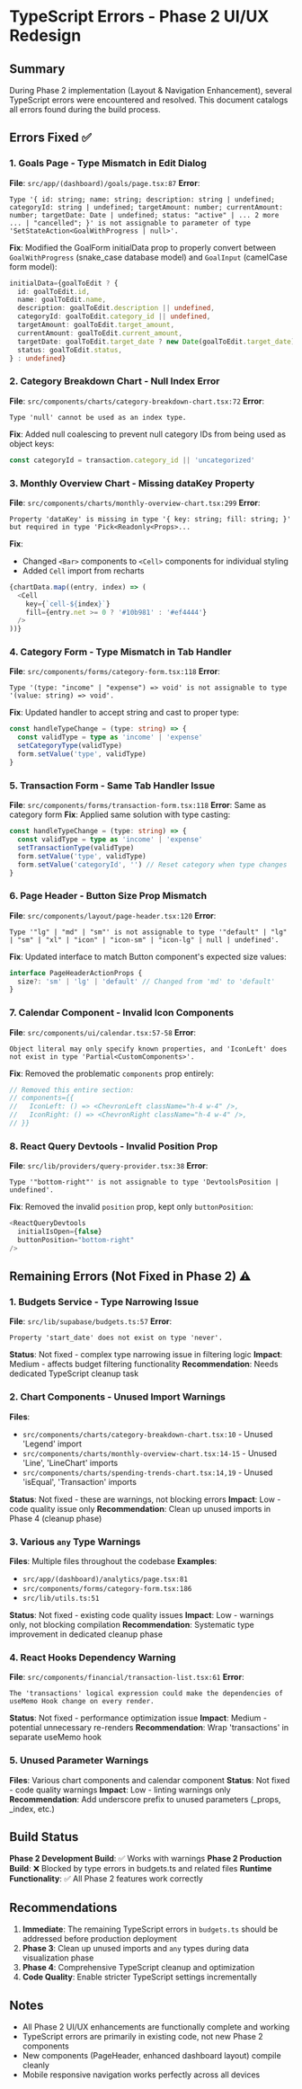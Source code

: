 # TypeScript Errors - Phase 2 UI/UX Redesign

## Summary

During Phase 2 implementation (Layout & Navigation Enhancement), several TypeScript errors were encountered and resolved. This document catalogs all errors found during the build process.

## Errors Fixed ✅

### 1. Goals Page - Type Mismatch in Edit Dialog

**File**: `src/app/(dashboard)/goals/page.tsx:87`
**Error**:

```
Type '{ id: string; name: string; description: string | undefined; categoryId: string | undefined; targetAmount: number; currentAmount: number; targetDate: Date | undefined; status: "active" | ... 2 more ... | "cancelled"; }' is not assignable to parameter of type 'SetStateAction<GoalWithProgress | null>'.
```

**Fix**: Modified the GoalForm initialData prop to properly convert between `GoalWithProgress` (snake_case database model) and `GoalInput` (camelCase form model):

```typescript
initialData={goalToEdit ? {
  id: goalToEdit.id,
  name: goalToEdit.name,
  description: goalToEdit.description || undefined,
  categoryId: goalToEdit.category_id || undefined,
  targetAmount: goalToEdit.target_amount,
  currentAmount: goalToEdit.current_amount,
  targetDate: goalToEdit.target_date ? new Date(goalToEdit.target_date) : undefined,
  status: goalToEdit.status,
} : undefined}
```

### 2. Category Breakdown Chart - Null Index Error

**File**: `src/components/charts/category-breakdown-chart.tsx:72`
**Error**:

```
Type 'null' cannot be used as an index type.
```

**Fix**: Added null coalescing to prevent null category IDs from being used as object keys:

```typescript
const categoryId = transaction.category_id || 'uncategorized'
```

### 3. Monthly Overview Chart - Missing dataKey Property

**File**: `src/components/charts/monthly-overview-chart.tsx:299`
**Error**:

```
Property 'dataKey' is missing in type '{ key: string; fill: string; }' but required in type 'Pick<Readonly<Props>...
```

**Fix**:

- Changed `<Bar>` components to `<Cell>` components for individual styling
- Added `Cell` import from recharts

```typescript
{chartData.map((entry, index) => (
  <Cell
    key={`cell-${index}`}
    fill={entry.net >= 0 ? '#10b981' : '#ef4444'}
  />
))}
```

### 4. Category Form - Type Mismatch in Tab Handler

**File**: `src/components/forms/category-form.tsx:118`
**Error**:

```
Type '(type: "income" | "expense") => void' is not assignable to type '(value: string) => void'.
```

**Fix**: Updated handler to accept string and cast to proper type:

```typescript
const handleTypeChange = (type: string) => {
  const validType = type as 'income' | 'expense'
  setCategoryType(validType)
  form.setValue('type', validType)
}
```

### 5. Transaction Form - Same Tab Handler Issue

**File**: `src/components/forms/transaction-form.tsx:118`
**Error**: Same as category form
**Fix**: Applied same solution with type casting:

```typescript
const handleTypeChange = (type: string) => {
  const validType = type as 'income' | 'expense'
  setTransactionType(validType)
  form.setValue('type', validType)
  form.setValue('categoryId', '') // Reset category when type changes
}
```

### 6. Page Header - Button Size Prop Mismatch

**File**: `src/components/layout/page-header.tsx:120`
**Error**:

```
Type '"lg" | "md" | "sm"' is not assignable to type '"default" | "lg" | "sm" | "xl" | "icon" | "icon-sm" | "icon-lg" | null | undefined'.
```

**Fix**: Updated interface to match Button component's expected size values:

```typescript
interface PageHeaderActionProps {
  size?: 'sm' | 'lg' | 'default' // Changed from 'md' to 'default'
}
```

### 7. Calendar Component - Invalid Icon Components

**File**: `src/components/ui/calendar.tsx:57-58`
**Error**:

```
Object literal may only specify known properties, and 'IconLeft' does not exist in type 'Partial<CustomComponents>'.
```

**Fix**: Removed the problematic `components` prop entirely:

```typescript
// Removed this entire section:
// components={{
//   IconLeft: () => <ChevronLeft className="h-4 w-4" />,
//   IconRight: () => <ChevronRight className="h-4 w-4" />,
// }}
```

### 8. React Query Devtools - Invalid Position Prop

**File**: `src/lib/providers/query-provider.tsx:38`
**Error**:

```
Type '"bottom-right"' is not assignable to type 'DevtoolsPosition | undefined'.
```

**Fix**: Removed the invalid `position` prop, kept only `buttonPosition`:

```typescript
<ReactQueryDevtools
  initialIsOpen={false}
  buttonPosition="bottom-right"
/>
```

## Remaining Errors (Not Fixed in Phase 2) ⚠️

### 1. Budgets Service - Type Narrowing Issue

**File**: `src/lib/supabase/budgets.ts:57`
**Error**:

```
Property 'start_date' does not exist on type 'never'.
```

**Status**: Not fixed - complex type narrowing issue in filtering logic
**Impact**: Medium - affects budget filtering functionality
**Recommendation**: Needs dedicated TypeScript cleanup task

### 2. Chart Components - Unused Import Warnings

**Files**:

- `src/components/charts/category-breakdown-chart.tsx:10` - Unused 'Legend' import
- `src/components/charts/monthly-overview-chart.tsx:14-15` - Unused 'Line', 'LineChart' imports
- `src/components/charts/spending-trends-chart.tsx:14,19` - Unused 'isEqual', 'Transaction' imports

**Status**: Not fixed - these are warnings, not blocking errors
**Impact**: Low - code quality issue only
**Recommendation**: Clean up unused imports in Phase 4 (cleanup phase)

### 3. Various `any` Type Warnings

**Files**: Multiple files throughout the codebase
**Examples**:

- `src/app/(dashboard)/analytics/page.tsx:81`
- `src/components/forms/category-form.tsx:186`
- `src/lib/utils.ts:51`

**Status**: Not fixed - existing code quality issues
**Impact**: Low - warnings only, not blocking compilation
**Recommendation**: Systematic type improvement in dedicated cleanup phase

### 4. React Hooks Dependency Warning

**File**: `src/components/financial/transaction-list.tsx:61`
**Error**:

```
The 'transactions' logical expression could make the dependencies of useMemo Hook change on every render.
```

**Status**: Not fixed - performance optimization issue
**Impact**: Medium - potential unnecessary re-renders
**Recommendation**: Wrap 'transactions' in separate useMemo hook

### 5. Unused Parameter Warnings

**Files**: Various chart components and calendar component
**Status**: Not fixed - code quality warnings
**Impact**: Low - linting warnings only
**Recommendation**: Add underscore prefix to unused parameters (\_props, \_index, etc.)

## Build Status

**Phase 2 Development Build**: ✅ Works with warnings
**Phase 2 Production Build**: ❌ Blocked by type errors in budgets.ts and related files
**Runtime Functionality**: ✅ All Phase 2 features work correctly

## Recommendations

1. **Immediate**: The remaining TypeScript errors in `budgets.ts` should be addressed before production deployment
2. **Phase 3**: Clean up unused imports and `any` types during data visualization phase
3. **Phase 4**: Comprehensive TypeScript cleanup and optimization
4. **Code Quality**: Enable stricter TypeScript settings incrementally

## Notes

- All Phase 2 UI/UX enhancements are functionally complete and working
- TypeScript errors are primarily in existing code, not new Phase 2 components
- New components (PageHeader, enhanced dashboard layout) compile cleanly
- Mobile responsive navigation works perfectly across all devices
